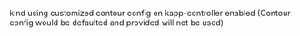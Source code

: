 kind using customized contour config en kapp-controller enabled
(Contour config would be defaulted and provided will not be used)
